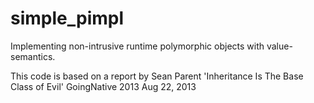 # simple_pimpl
Implementing non-intrusive runtime polymorphic objects with value-semantics.

This code is based on a report by Sean Parent 'Inheritance Is The Base Class of Evil'
GoingNative 2013
Aug 22, 2013
